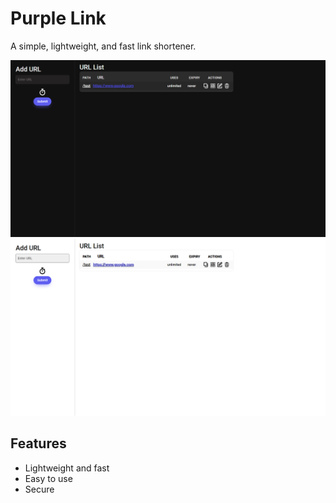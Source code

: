 # Purple Link

A simple, lightweight, and fast link shortener.
<p align="center">
<img src="./static/dark-mode.png#gh-dark-mode-only" alt="Dark Mode" width="650px" />
<img src="./static/light-mode.png#gh-light-mode-only" alt="Light Mode" width="650px" />
</p>

## Features
- Lightweight and fast
- Easy to use
- Secure
